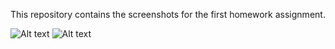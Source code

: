 This repository contains the screenshots for the first homework assignment.

![Alt text](https://raw.githubusercontent.com/tharma3/PUI2018_mrn291/HW1_mrn291/screenshots/screenshot_1.png)
![Alt text](https://raw.githubusercontent.com/tharma3/PUI2018_mrn291/HW1_mrn291/screenshots/screenshot_2.png)
